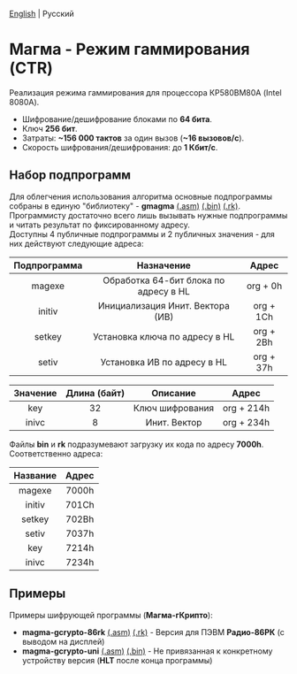 [English](https://github.com/Bs0Dd/magma-8080/blob/main/CTR/README.md) | Русский

# Магма - Режим гаммирования (CTR)

Реализация режима гаммирования для процессора КР580ВМ80А (Intel 8080A).

* Шифрование/дешифрование блоками по **64 бита**.
* Ключ **256 бит**.
* Затраты: **~156 000 тактов** за один вызов (**~16 вызовов/с**).
* Скорость шифрования/дешифрования: до **1 Кбит/с**.


## Набор подпрограмм

Для облегчения использования алгоритма основные подпрограммы собраны в единую "библиотеку" - **gmagma** [(.asm)](https://github.com/Bs0Dd/magma-8080/blob/main/CTR/gmagma.asm) [(.bin)](https://github.com/Bs0Dd/magma-8080/blob/main/CTR/gmagma.bin) [(.rk)](https://github.com/Bs0Dd/magma-8080/blob/main/CTR/gmagma.rk).  
Программисту достаточно всего лишь вызывать нужные подпрограммы и читать результат по фиксированному адресу.  
Доступны 4 публичные подпрограммы и 2 публичных значения - для них действуют следующие адреса:

| Подпрограмма |               Назначение              |   Адрес   |
| :----------: | :-----------------------------------: | :-------: |
|    magexe    | Обработка 64-бит блока по адресу в HL | org + 0h  |
|    initiv    |    Инициализация Инит. Вектора (ИВ)   | org + 1Ch |
|    setkey    |     Установка ключа по адресу в HL    | org + 2Bh |
|    setiv     |       Установка ИВ по адресу в HL     | org + 37h |

| Значение | Длина (байт) |     Описание    |   Адрес    |
| :------: | :----------: | :-------------: | :--------: |
|   key    |      32      | Ключ шифрования | org + 214h |
|  inivc   |      8       |   Инит. Вектор  | org + 234h |


Файлы **bin** и **rk** подразумевают загрузку их кода по адресу **7000h**. Соответственно адреса:

| Название |  Адрес  |
| :------: | :-----: |
|  magexe  |  7000h  |
|  initiv  |  701Ch  |
|  setkey  |  702Bh  |
|  setiv   |  7037h  |
|   key    |  7214h  |
|  inivc   |  7234h  |


## Примеры

Примеры шифрующей программы (**Магма-гКрипто**):  
* **magma-gcrypto-86rk** [(.asm)](https://github.com/Bs0Dd/magma-8080/blob/main/CTR/magma-gcrypto-86rk.asm) [(.rk)](https://github.com/Bs0Dd/magma-8080/blob/main/CTR/magma-gcrypto-86rk.rk) - Версия для ПЭВМ **Радио-86РК** (с выводом на дисплей)  
* **magma-gcrypto-uni** [(.asm)](https://github.com/Bs0Dd/magma-8080/blob/main/CTR/magma-gcrypto-uni.asm) [(.bin)](https://github.com/Bs0Dd/magma-8080/blob/main/CTR/magma-gcrypto-uni.bin) - Не привязанная к конкретному устройству версия (**HLT** после конца программы)
